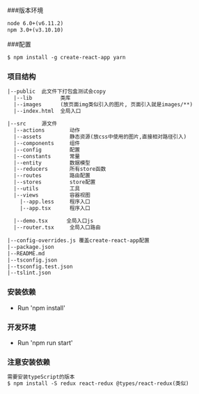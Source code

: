 ###版本环境
```html
node 6.0+(v6.11.2)
npm 3.0+(v3.10.10)
```

###配置
```html
$ npm install -g create-react-app yarn
```

### 项目结构
```html
|--public  此文件下打包盒测试会copy
  |--lib         类库
  |--images      (放页面img类似引入的图片, 页面引入就是images/**)
  |--index.html  全局入口
  
|--src     源文件
  |--actions        动作
  |--assets         静态资源(放css中使用的图片,直接相对路径引入)
  |--components     组件
  |--config         配置
  |--constants      常量
  |--entity         数据模型
  |--reducers       所有store函数
  |--routes         路由配置
  |--stores         store配置
  |--utils          工具
  |--views          容器视图
    |--app.less     程序入口
    |--app.tsx      程序入口
  
  |--demo.tsx      全局入口js
  |--router.tsx     全局入口路由
  
|--config-overrides.js 覆盖create-react-app配置
|--package.json
|--README.md
|--tsconfig.json
|--tsconfig.test.json
|--tslint.json
```

### 安装依赖
* Run 'npm install'

### 开发环境
* Run 'npm run start'

### 注意安装依赖
```html
需要安装typeScript的版本
$ npm install -S redux react-redux @types/react-redux(类似)
```